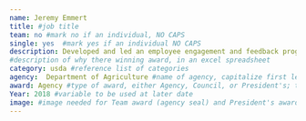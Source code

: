 ```yaml
---
name: Jeremy Emmert
title: #job title
team: no #mark no if an individual, NO CAPS
single: yes  #mark yes if an individual NO CAPS
description: Developed and led an employee engagement and feedback program across the Food Safety and Inspection Service. Jeremy’s program identified thousands of feedback points and immediate actions to improve training, efficiency, retention, and communication with front-line employees. 
#description of why there winning award, in an excel spreadsheet
category: usda #reference list of categories
agency:  Department of Agriculture #name of agency, capitalize first letter of each name
award: Agency #type of award, either Agency, Council, or President's; this is case sensitive so make sure to match the options listed exactly. This section generates the format of the card
Year: 2018 #variable to be used at later date
image: #image needed for Team award (agency seal) and President's award (headshot); leave empty if and individual Agency award
---
```

